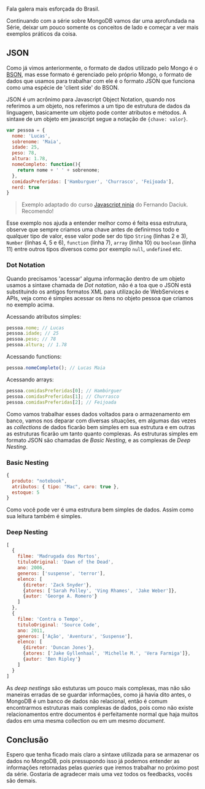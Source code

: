 
Fala galera mais esforçada do Brasil.

Continuando com a série sobre MongoDB vamos dar uma aprofundada na Série, deixar um pouco  somente os conceitos de lado e começar a ver mais exemplos práticos da coisa.

## JSON

Como já vimos anteriormente, o formato de dados utilizado pelo Mongo é o [BSON](http://bsonspec.org/), mas esse formato é gerenciado pelo próprio Mongo, o formato de dados que usamos para trabalhar com ele é o formato JSON que funciona como uma espécie de 'client side' do BSON.

JSON é um acrônimo para Javascript Object Notation, quando nos referimos a um objeto, nos referimos a um tipo de estrutura de dados da linguagem, basicamente um objeto pode conter atributos e métodos. A sintaxe de um objeto em javascript segue a notação de `{chave: valor}`.

```js
var pessoa = {
  nome: 'Lucas',
  sobrenome: 'Maia',
  idade: 25,
  peso: 78,
  altura: 1.78,
  nomeCompleto: function(){
    return nome + ' ' + sobrenome;
  },
  comidasPreferidas: ['Hamburguer', 'Churrasco', 'Feijoada'],
  nerd: true
}
```

> Exemplo adaptado do curso [Javascript ninja](http://blog.da2k.com.br/curso-javascript-ninja/) do Fernando Daciuk. Recomendo!

Esse exemplo nos ajuda a entender melhor como é feita essa estrutura, observe que sempre criamos uma chave antes de definirmos todo e qualquer tipo de valor, esse valor pode ser do tipo `String` (linhas 2 e 3), `Number` (linhas 4, 5 e 6), `function` (linha 7), `array` (linha 10) ou `boolean` (linha 11) entre outros tipos diversos como por exemplo `null`, `undefined` etc.

### Dot Notation

Quando precisamos 'acessar' alguma informação dentro de um objeto usamos a sintaxe chamada de *Dot notation*, não é a toa que o JSON está substituindo os antigos formatos XML para utilização de WebServices e APIs, veja como é simples acessar os itens no objeto pessoa que criamos no exemplo acima.

Acessando atributos simples:

```js
pessoa.nome; // Lucas
pessoa.idade; // 25
pessoa.peso; // 78
pessoa.altura; // 1.78
```

Acessando functions:

```js
pessoa.nomeCompleto(); // Lucas Maia
```

Acessando arrays:

```js
pessoa.comidasPreferidas[0]; // Hambúrguer
pessoa.comidasPreferidas[1]; // Churrasco
pessoa.comidasPreferidas[2]; // Feijoada
```

Como vamos trabalhar esses dados voltados para o armazenamento em banco, vamos nos deparar com diversas situações, em algumas das vezes as *collections* de dados ficarão bem simples em sua estrutura e em outras as estruturas ficarão um tanto quanto complexas. As estruturas simples em formato JSON são chamadas de *Basic Nesting*, e as complexas de *Deep Nesting*.

### Basic Nesting

```js
{
  produto: "notebook",
  atributos: { tipo: "Mac", caro: true },
  estoque: 5
}
```

Como você pode ver é uma estrutura bem simples de dados. Assim como sua leitura também é simples.

### Deep Nesting

```js
[
  {
    filme: 'Madrugada dos Mortos',
    tituloOriginal: 'Dawn of the Dead',
    ano: 2006,
    generos: ['suspense', 'terror'],
    elenco: [
      {diretor: 'Zack Snyder'},
      {atores: ['Sarah Polley', 'Ving Rhames', 'Jake Weber']},
      {autor: 'George A. Romero'}
    ]
  },
  {
    filme: 'Contra o Tempo',
    tituloOriginal: 'Source Code',
    ano: 2011,
    generos: ['Ação', 'Aventura', 'Suspense'],
    elenco: [
      {diretor: 'Duncan Jones'},
      {atores: ['Jake Gyllenhaal', 'Michelle M.', 'Vera Farmiga']},
      {autor: 'Ben Ripley'}
    ]
  }
]
```

As *deep nestings* são estuturas um pouco mais complexas, mas não são maneiras erradas de se guardar informações, como já havia dito antes, o MongoDB é um banco de dados não relacional, então é comum encontrarmos estruturas mais complexas de dados, pois como não existe relacionamentos entre documentos é perfeitamente normal que haja muitos dados em uma mesma collection ou em um mesmo *document*.

## Conclusão

Espero que tenha ficado mais claro a sintaxe utilizada para se armazenar os dados no MongoDB, pois pressupondo isso já podemos entender as informações retornadas pelas *queries* que iremos trabalhar no próximo post da série. Gostaria de agradecer mais uma vez todos os feedbacks, vocês são demais. 